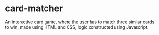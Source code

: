 # card-matcher
An interactive card game, where the user has to match three similar cards to win, made using HTML and CSS, logic constructed using Javascript.

